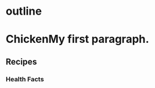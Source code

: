 # outline
<!DOCTYPE html>
<html>
<body>

<h1>Chicken</h1n
<p>My first paragraph.</p>

<h2>Recipes</h2>

<h3>Health Facts</h3>

</body>
</html>
